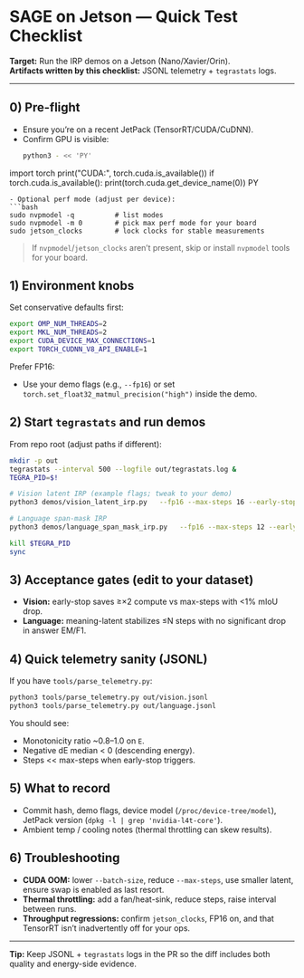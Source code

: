 # SAGE on Jetson — Quick Test Checklist
**Target:** Run the IRP demos on a Jetson (Nano/Xavier/Orin).  
**Artifacts written by this checklist:** JSONL telemetry + `tegrastats` logs.

---

## 0) Pre-flight
- Ensure you’re on a recent JetPack (TensorRT/CUDA/CuDNN).  
- Confirm GPU is visible:
  ```bash
  python3 - << 'PY'
import torch
print("CUDA:", torch.cuda.is_available())
if torch.cuda.is_available():
    print(torch.cuda.get_device_name(0))
PY
  ```
- Optional perf mode (adjust per device):
  ```bash
  sudo nvpmodel -q          # list modes
  sudo nvpmodel -m 0        # pick max perf mode for your board
  sudo jetson_clocks        # lock clocks for stable measurements
  ```
  > If `nvpmodel`/`jetson_clocks` aren’t present, skip or install `nvpmodel` tools for your board.

## 1) Environment knobs
Set conservative defaults first:
```bash
export OMP_NUM_THREADS=2
export MKL_NUM_THREADS=2
export CUDA_DEVICE_MAX_CONNECTIONS=1
export TORCH_CUDNN_V8_API_ENABLE=1
```

Prefer FP16:
- Use your demo flags (e.g., `--fp16`) or set `torch.set_float32_matmul_precision("high")` inside the demo.

## 2) Start `tegrastats` and run demos
From repo root (adjust paths if different):
```bash
mkdir -p out
tegrastats --interval 500 --logfile out/tegrastats.log &
TEGRA_PID=$!

# Vision latent IRP (example flags; tweak to your demo)
python3 demos/vision_latent_irp.py   --fp16 --max-steps 16 --early-stop --jsonl out/vision.jsonl

# Language span-mask IRP
python3 demos/language_span_mask_irp.py   --fp16 --max-steps 12 --early-stop --jsonl out/language.jsonl

kill $TEGRA_PID
sync
```

## 3) Acceptance gates (edit to your dataset)
- **Vision:** early-stop saves ≥×2 compute vs max-steps with <1% mIoU drop.  
- **Language:** meaning-latent stabilizes ≤N steps with no significant drop in answer EM/F1.

## 4) Quick telemetry sanity (JSONL)
If you have `tools/parse_telemetry.py`:
```bash
python3 tools/parse_telemetry.py out/vision.jsonl
python3 tools/parse_telemetry.py out/language.jsonl
```

You should see:
- Monotonicity ratio ~0.8–1.0 on `E`.
- Negative dE median < 0 (descending energy).
- Steps << max-steps when early-stop triggers.

## 5) What to record
- Commit hash, demo flags, device model (`/proc/device-tree/model`), JetPack version (`dpkg -l | grep 'nvidia-l4t-core'`).  
- Ambient temp / cooling notes (thermal throttling can skew results).

## 6) Troubleshooting
- **CUDA OOM:** lower `--batch-size`, reduce `--max-steps`, use smaller latent, ensure swap is enabled as last resort.  
- **Thermal throttling:** add a fan/heat-sink, reduce steps, raise interval between runs.  
- **Throughput regressions:** confirm `jetson_clocks`, FP16 on, and that TensorRT isn’t inadvertently off for your ops.

---

**Tip:** Keep JSONL + `tegrastats` logs in the PR so the diff includes both quality and energy-side evidence.
